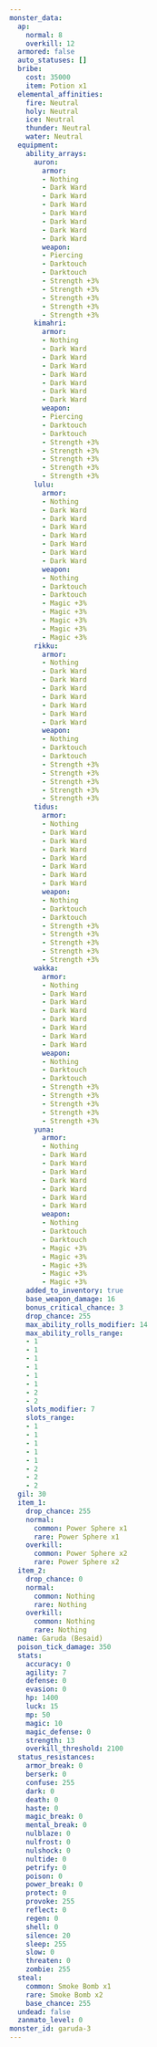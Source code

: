 ```yaml
---
monster_data:
  ap:
    normal: 8
    overkill: 12
  armored: false
  auto_statuses: []
  bribe:
    cost: 35000
    item: Potion x1
  elemental_affinities:
    fire: Neutral
    holy: Neutral
    ice: Neutral
    thunder: Neutral
    water: Neutral
  equipment:
    ability_arrays:
      auron:
        armor:
        - Nothing
        - Dark Ward
        - Dark Ward
        - Dark Ward
        - Dark Ward
        - Dark Ward
        - Dark Ward
        - Dark Ward
        weapon:
        - Piercing
        - Darktouch
        - Darktouch
        - Strength +3%
        - Strength +3%
        - Strength +3%
        - Strength +3%
        - Strength +3%
      kimahri:
        armor:
        - Nothing
        - Dark Ward
        - Dark Ward
        - Dark Ward
        - Dark Ward
        - Dark Ward
        - Dark Ward
        - Dark Ward
        weapon:
        - Piercing
        - Darktouch
        - Darktouch
        - Strength +3%
        - Strength +3%
        - Strength +3%
        - Strength +3%
        - Strength +3%
      lulu:
        armor:
        - Nothing
        - Dark Ward
        - Dark Ward
        - Dark Ward
        - Dark Ward
        - Dark Ward
        - Dark Ward
        - Dark Ward
        weapon:
        - Nothing
        - Darktouch
        - Darktouch
        - Magic +3%
        - Magic +3%
        - Magic +3%
        - Magic +3%
        - Magic +3%
      rikku:
        armor:
        - Nothing
        - Dark Ward
        - Dark Ward
        - Dark Ward
        - Dark Ward
        - Dark Ward
        - Dark Ward
        - Dark Ward
        weapon:
        - Nothing
        - Darktouch
        - Darktouch
        - Strength +3%
        - Strength +3%
        - Strength +3%
        - Strength +3%
        - Strength +3%
      tidus:
        armor:
        - Nothing
        - Dark Ward
        - Dark Ward
        - Dark Ward
        - Dark Ward
        - Dark Ward
        - Dark Ward
        - Dark Ward
        weapon:
        - Nothing
        - Darktouch
        - Darktouch
        - Strength +3%
        - Strength +3%
        - Strength +3%
        - Strength +3%
        - Strength +3%
      wakka:
        armor:
        - Nothing
        - Dark Ward
        - Dark Ward
        - Dark Ward
        - Dark Ward
        - Dark Ward
        - Dark Ward
        - Dark Ward
        weapon:
        - Nothing
        - Darktouch
        - Darktouch
        - Strength +3%
        - Strength +3%
        - Strength +3%
        - Strength +3%
        - Strength +3%
      yuna:
        armor:
        - Nothing
        - Dark Ward
        - Dark Ward
        - Dark Ward
        - Dark Ward
        - Dark Ward
        - Dark Ward
        - Dark Ward
        weapon:
        - Nothing
        - Darktouch
        - Darktouch
        - Magic +3%
        - Magic +3%
        - Magic +3%
        - Magic +3%
        - Magic +3%
    added_to_inventory: true
    base_weapon_damage: 16
    bonus_critical_chance: 3
    drop_chance: 255
    max_ability_rolls_modifier: 14
    max_ability_rolls_range:
    - 1
    - 1
    - 1
    - 1
    - 1
    - 1
    - 2
    - 2
    slots_modifier: 7
    slots_range:
    - 1
    - 1
    - 1
    - 1
    - 1
    - 2
    - 2
    - 2
  gil: 30
  item_1:
    drop_chance: 255
    normal:
      common: Power Sphere x1
      rare: Power Sphere x1
    overkill:
      common: Power Sphere x2
      rare: Power Sphere x2
  item_2:
    drop_chance: 0
    normal:
      common: Nothing
      rare: Nothing
    overkill:
      common: Nothing
      rare: Nothing
  name: Garuda (Besaid)
  poison_tick_damage: 350
  stats:
    accuracy: 0
    agility: 7
    defense: 0
    evasion: 0
    hp: 1400
    luck: 15
    mp: 50
    magic: 10
    magic_defense: 0
    strength: 13
    overkill_threshold: 2100
  status_resistances:
    armor_break: 0
    berserk: 0
    confuse: 255
    dark: 0
    death: 0
    haste: 0
    magic_break: 0
    mental_break: 0
    nulblaze: 0
    nulfrost: 0
    nulshock: 0
    nultide: 0
    petrify: 0
    poison: 0
    power_break: 0
    protect: 0
    provoke: 255
    reflect: 0
    regen: 0
    shell: 0
    silence: 20
    sleep: 255
    slow: 0
    threaten: 0
    zombie: 255
  steal:
    common: Smoke Bomb x1
    rare: Smoke Bomb x2
    base_chance: 255
  undead: false
  zanmato_level: 0
monster_id: garuda-3
---
```


